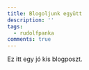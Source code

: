 ```yaml
---
title: Blogoljunk együtt
description: ''
tags:
  - rudolfpanka
comments: true
---
```


Ez itt egy jó kis blogposzt.
